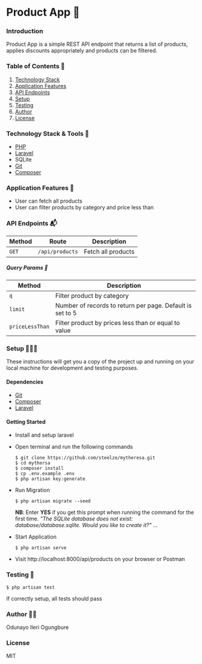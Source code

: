 # Product App 🚀

### Introduction
Product App is a simple REST API endpoint that returns a list of products, applies discounts appropriately and products can be filtered.

### Table of Contents 📖
1. <a href="#technology-stack">Technology Stack</a>
2. <a href="#application-features">Application Features</a>
3. <a href="#api-endpoints">API Endpoints</a>
4. <a href="#setup">Setup</a>
5. <a href="#testing">Testing</a>
6. <a href="#author">Author</a>
7. <a href="#license">License</a>


### Technology Stack & Tools 🧰
  - [PHP](https://www.php.net/)
  - [Laravel](https://laravel.com/)
  - SQLite
  - [Git](https://git-scm.com/) 
  - [Composer](https://getcomposer.org/) 

### Application Features 📑
* User can fetch all products
* User can filter products by category and price less than

### API Endpoints 📬
Method | Route | Description
--- | --- | ---
`GET` | `/api/products` | Fetch all products

##### Query Params 🔎
Method | Description
--- | ---
`q` | Filter product by category
`limit` | Number of records to return per page. Default is set to 5
`priceLessThan` | Filter product by prices less than or equal to value

### Setup 👨🏾‍💻
These instructions will get you a copy of the project up and running on your local machine for development and testing purposes.

  #### Dependencies
  - [Git](https://git-scm.com/) 
  - [Composer](https://getcomposer.org/)  
  - [Laravel](https://laravel.com/)
  #### Getting Started
  - Install and setup laravel
  - Open terminal and run the following commands
    ```
    $ git clone https://github.com/steelze/mytheresa.git
    $ cd mythersa
    $ composer install
    $ cp .env.example .env
    $ php artisan key:generate
    ```
  - Run Migration
    ```
    $ php artisan migrate --seed
    ```
    **NB**: Enter **YES** if you get this prompt when running the command for the first time. *"The SQLite database does not exist: database/database.sqlite. Would you like to create it?"*
    ...

  - Start Application
    ```
    $ php artisan serve
    ```
  - Visit http://localhost:8000/api/products on your browser or Postman

### Testing 🧪
  ```
  $ php artisan test
  ```
  If correctly setup, all tests should pass
  
### Author ✍🏾
Odunayo Ileri Ogungbure

### License 
MIT
